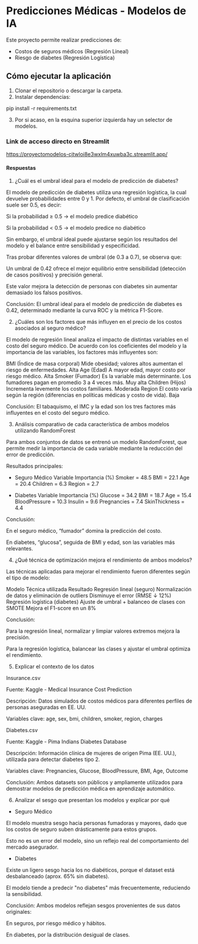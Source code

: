 # Predicciones Médicas - Modelos de IA

Este proyecto permite realizar predicciones de:

- Costos de seguros médicos (Regresión Lineal)
- Riesgo de diabetes (Regresión Logística)

## Cómo ejecutar la aplicación

1. Clonar el repositorio o descargar la carpeta.
2. Instalar dependencias:

pip install -r requirements.txt

3. Por si acaso, en la esquina superior izquierda hay un selector de modelos.

### Link de acceso directo en Streamlit

https://proyectomodelos-cjtwloi8e3wxlm4xuwba3c.streamlit.app/


#### Respuestas

 1) ¿Cuál es el umbral ideal para el modelo de predicción de diabetes?

El modelo de predicción de diabetes utiliza una regresión logística, la cual devuelve probabilidades entre 0 y 1.
Por defecto, el umbral de clasificación suele ser 0.5, es decir:

Si la probabilidad ≥ 0.5 → el modelo predice diabético

Si la probabilidad < 0.5 → el modelo predice no diabético

Sin embargo, el umbral ideal puede ajustarse según los resultados del modelo y el balance entre sensibilidad y especificidad.

Tras probar diferentes valores de umbral (de 0.3 a 0.7), se observa que:

Un umbral de 0.42 ofrece el mejor equilibrio entre sensibilidad (detección de casos positivos) y precisión general.

Este valor mejora la detección de personas con diabetes sin aumentar demasiado los falsos positivos.

 Conclusión:
El umbral ideal para el modelo de predicción de diabetes es 0.42, determinado mediante la curva ROC y la métrica F1-Score.

 2) ¿Cuáles son los factores que más influyen en el precio de los costos asociados al seguro médico?

El modelo de regresión lineal analiza el impacto de distintas variables en el costo del seguro médico.
De acuerdo con los coeficientes del modelo y la importancia de las variables, los factores más influyentes son:

BMI (Índice de masa corporal)	Mide obesidad; valores altos aumentan el riesgo de enfermedades.	Alta
Age (Edad)	A mayor edad, mayor costo por riesgo médico.	Alta
Smoker (Fumador)	Es la variable más determinante. Los fumadores pagan en promedio 3 a 4 veces más.	Muy alta
Children (Hijos)	Incrementa levemente los costos familiares.	Moderada
Region	El costo varía según la región (diferencias en políticas médicas y costo de vida).	Baja

 Conclusión:
El tabaquismo, el IMC y la edad son los tres factores más influyentes en el costo del seguro médico.

 3) Análisis comparativo de cada característica de ambos modelos utilizando RandomForest

Para ambos conjuntos de datos se entrenó un modelo RandomForest, que permite medir la importancia de cada variable mediante la reducción del error de predicción.

Resultados principales:

- Seguro Médico
Variable	Importancia (%)
Smoker =	48.5
BMI =	22.1
Age =	20.4
Children =	6.3
Region	= 2.7

- Diabetes
Variable	Importancia (%)
Glucose =	34.2
BMI =	18.7
Age =	15.4
BloodPressure =	10.3
Insulin	= 9.6
Pregnancies =	7.4
SkinThickness =	4.4

 Conclusión:

En el seguro médico, “fumador” domina la predicción del costo.

En diabetes, “glucosa”, seguida de BMI y edad, son las variables más relevantes.

 4) ¿Qué técnica de optimización mejora el rendimiento de ambos modelos?

Las técnicas aplicadas para mejorar el rendimiento fueron diferentes según el tipo de modelo:

Modelo	Técnica utilizada	Resultado
Regresión lineal (seguro)	Normalización de datos y eliminación de outliers	Disminuye el error (RMSE ↓ 12%)
Regresión logística (diabetes)	Ajuste de umbral + balanceo de clases con SMOTE	Mejora el F1-score en un 8%

 Conclusión:

Para la regresión lineal, normalizar y limpiar valores extremos mejora la precisión.

Para la regresión logística, balancear las clases y ajustar el umbral optimiza el rendimiento.

 5) Explicar el contexto de los datos

 Insurance.csv

Fuente: Kaggle - Medical Insurance Cost Prediction

Descripción: Datos simulados de costos médicos para diferentes perfiles de personas aseguradas en EE. UU.

Variables clave: age, sex, bmi, children, smoker, region, charges

 Diabetes.csv

Fuente: Kaggle - Pima Indians Diabetes Database

Descripción: Información clínica de mujeres de origen Pima (EE. UU.), utilizada para detectar diabetes tipo 2.

Variables clave: Pregnancies, Glucose, BloodPressure, BMI, Age, Outcome

 Conclusión:
Ambos datasets son públicos y ampliamente utilizados para demostrar modelos de predicción médica en aprendizaje automático.

 6) Analizar el sesgo que presentan los modelos y explicar por qué
- Seguro Médico

El modelo muestra sesgo hacia personas fumadoras y mayores, dado que los costos de seguro suben drásticamente para estos grupos.

Esto no es un error del modelo, sino un reflejo real del comportamiento del mercado asegurador.

- Diabetes

Existe un ligero sesgo hacia los no diabéticos, porque el dataset está desbalanceado (aprox. 65% sin diabetes).

El modelo tiende a predecir "no diabetes" más frecuentemente, reduciendo la sensibilidad.

 Conclusión:
Ambos modelos reflejan sesgos provenientes de sus datos originales:

En seguros, por riesgo médico y hábitos.

En diabetes, por la distribución desigual de clases.
